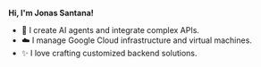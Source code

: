 **Hi, I'm Jonas Santana!**

- 🧠 I create AI agents and integrate complex APIs.
- ☁️ I manage Google Cloud infrastructure and virtual machines.
- ✨ I love crafting customized backend solutions.
